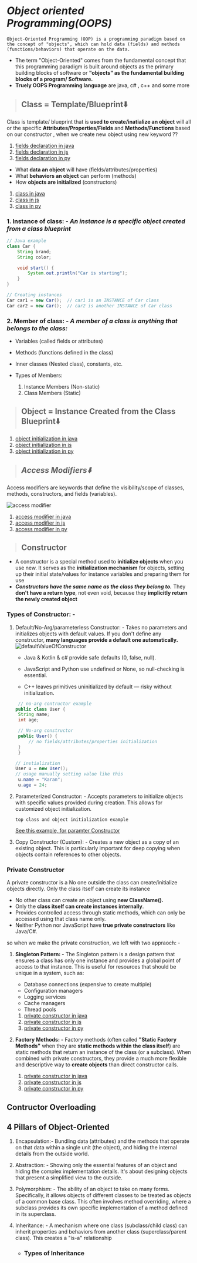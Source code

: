 # **_Object oriented Programming(OOPS)_**

```text
Object-Oriented Programming (OOP) is a programming paradigm based on the concept of "objects", which can hold data (fields) and methods (functions/behaviors) that operate on the data.
```

- The term "Object-Oriented" comes from the fundamental concept that this programming paradigm is built around objects as the primary building blocks of software or **"objects" as the fundamental building blocks of a program/ Software.**
- **Truely OOPS Programming language** are java, c# , c++ and some more

> ## **Class = Template/Blueprint⬇️**

Class is template/ blueprint that is **used to create/inatialize an object** will all or the specific **Attributes/Properties/Fields** and **Methods/Functions** based on our constructor , when we create new object using new keyword ??

1. [fields declaration in java](../java/oopsinjava.md#java-declare-fields-at-class-level)
2. [fields declaration in js](../js/oopsinjs.md#javascript-declare-fields-inside-the-constructor-or-with-class-fields--)
3. [fields declaration in py](../py/oopsinpy.md#python-declare-fields-inside-constructor)

- What **data an object** will have (fields/attributes/properties)
- What **behaviors an object** can perform (methods)
- How **objects are initialized** (constructors)

1. [class in java](../java/oopsinjava.md#class-in-java--templateblueprint️)
2. [class in js](../js/oopsinjs.md#class-in-js--templateblueprint️)
3. [class in py](../py/oopsinpy.md#class-in-py--templateblueprint️)

### **1. Instance of class: -** _An instance is a specific object created from a class blueprint_

```java
// Java example
class Car {
    String brand;
    String color;

    void start() {
        System.out.println("Car is starting");
    }
}

// Creating instances
Car car1 = new Car();  // car1 is an INSTANCE of Car class
Car car2 = new Car();  // car2 is another INSTANCE of Car class
```

### **2. Member of class: -** _A member of a class is anything that belongs to the class:_

- Variables (called fields or attributes)
- Methods (functions defined in the class)
- Inner classes (Nested class), constants, etc.

- Types of Members:

  1. Instance Members (Non-static)
  2. Class Members (Static)

> ## **Object = Instance Created from the Class Blueprint⬇️**

1. [object initialization in java](../java/oopsinjava.md#creating-initializing-object-in-java--instance-created-from-the-class-blueprint️)
2. [object initialization in js](../js/oopsinjs.md#creating-initializing-object-in-js--instance-created-from-the-class-blueprint️)
3. [object initialization in py](../py/oopsinpy.md#creating-initializing-object-in-py--instance-created-from-the-class-blueprint️)

> ## **_Access Modifiers⬇️_**

Access modifiers are keywords that define the visibility/scope of classes, methods, constructors, and fields (variables).

![access modifier](./imgs/accessmodifiers.png)

1. [access modifier in java](../java/oopsinjava.md#access-modifiers-in-java)
2. [access modifier in js](../js/oopsinjs.md#access-modifiers-in-js)
3. [access modifier in py](../py/oopsinpy.md#access-modifiers-in-py)

> ## **Constructor**

- A constructor is a special method used to **initialize objects** when you use new. It serves as the **initialization mechanism** for objects, setting up their initial state/values for instance variables and preparing them for use
- **_Constructors have the same name as the class they belong to._** They **don't have a return type**, not even void, because they **implicitly return the newly created object**

### **Types of Constructor: -**

1. Default/No-Arg/parameterless Constructor: - Takes no parameters and initializes objects with default values. If you don't define any constructor, **many languages provide a default one automatically.**
   ![defaultValueOfConstructor](./imgs/defaultValueOfConstructor.png)

   - Java & Kotlin & c# provide safe defaults (0, false, null).

   - JavaScript and Python use undefined or None, so null-checking is essential.

   - C++ leaves primitives uninitialized by default — risky without initialization.

   ```java
    // no-arg contructor example
   public class User {
    String name;
    int age;

    // No-arg constructor
    public User() {
        // no fields/attributes/properties initialization
    }
    }

   ```

   ```java
   // instialization
   User u = new User();
   // usage manually setting value like this
    u.name = "Karan";
    u.age = 24;
   ```

2. Parameterized Constructor: - Accepts parameters to initialize objects with specific values provided during creation. This allows for customized object initialization.

   ```text
   top class and object initialization example
   ```

   [See this example, for paramter Constructor](#class--templateblueprint️)

3. Copy Constructor (Custom): - Creates a new object as a copy of an existing object. This is particularly important for deep copying when objects contain references to other objects.

### **Private Constructor**

A private constructor is a No one outside the class can create/initialize objects directly. Only the class itself can create its instance

- No other class can create an object using **new ClassName().**
- Only the **class itself can create instances internally**.
- Provides controlled access through static methods, which can only be accessed using that class name only.
- Neither Python nor JavaScript have **true private constructors** like Java/C#.

so when we make the private construction, we left with two appraoch: -

1. **Singleton Pattern: -** The Singleton pattern is a design pattern that ensures a class has only one instance and provides a global point of access to that instance. This is useful for resources that should be unique in a system, such as:

   - Database connections (expensive to create multiple)
   - Configuration managers
   - Logging services
   - Cache managers
   - Thread pools

   1. [private constructor in java](../java/oopsinjava.md#private-constructor-in-java️)
   1. [private constructor in js](../js/oopsinjs.md#private-constructor-in-js️)
   1. [private constructor in py](../py/oopsinpy.md#private-constructor-in-py️)

2. **Factory Methods: -** Factory methods (often called **"Static Factory Methods"** when they are **static methods within the class itself**) are static methods that return an instance of the class (or a subclass). When combined with private constructors, they provide a much more flexible and descriptive way to **create objects** than direct constructor calls.

   1. [private constructor in java](../java/oopsinjava.md#private-constructor-in-java️)
   1. [private constructor in js](../js/oopsinjs.md#private-constructor-in-js️)
   1. [private constructor in py](../py/oopsinpy.md#private-constructor-in-py️)

## **Contructor Overloading**

## **4 Pillars of Object-Oriented**

1. Encapsulation:- Bundling data (attributes) and the methods that operate on that data within a single unit (the object), and hiding the internal details from the outside world.
2. Abstraction: - Showing only the essential features of an object and hiding the complex implementation details. It's about designing objects that present a simplified view to the outside.
3. Polymorphism: - The ability of an object to take on many forms. Specifically, it allows objects of different classes to be treated as objects of a common base class. This often involves method overriding, where a subclass provides its own specific implementation of a method defined in its superclass.
4. Inheritance: - A mechanism where one class (subclass/child class) can inherit properties and behaviors from another class (superclass/parent class). This creates a "is-a" relationship

   - ### **Types of Inheritance**
